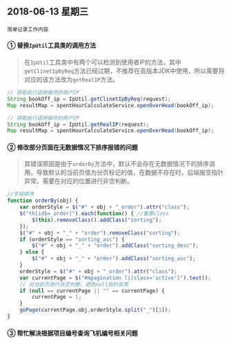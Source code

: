 ## 2018-06-13 星期三
    简单记录工作内容

#### ① 替换`IpUtil`工具类的调用方法
> 在`IpUtil`工具类中有两个可以检测到使用者IP的方法，其中`getClinetIpByReq`方法已经过期，不推荐在高版本JDK中使用，所以需要将对应的该方法改为`getRealIP`方法。
```Java
// 获取执行退钟操作的用户IP
String bookOff_ip = IpUtil.getClinetIpByReq(request);
Map resultMap = spentHourCalculateService.openOverHead(bookOff_ip);

// 获取执行退钟操作的用户IP
String bookOff_ip = IpUtil.getRealIP(request);
Map resultMap = spentHourCalculateService.openOverHead(bookOff_ip);
```

#### ② 修改部分页面在无数据情况下排序报错的问题
> 其错误原因是由于`orderBy`方法中，默认不会存在无数据情况下的排序调用，导致默认的当前页值为分页标记的值，在数据不存在时，后端报空指针异常。需要在对应的位置进行非空判断。
```Javascript
//字段排序
function orderBy(obj) {
    var orderStyle = $("#" + obj + "_order").attr("class");
    $("th[id$=_order]").each(function() { //重置class
        $(this).removeClass().addClass("sorting");
    });
    $("#" + obj + "_" + "order").removeClass("sorting");
    if (orderStyle == "sorting_asc") {
        $("#" + obj + "_" + "order").addClass("sorting_desc");
    } else {
        $("#" + obj + "_" + "order").addClass("sorting_asc");
    }
    orderStyle = $("#" + obj + "_order").attr("class");
    var currentPage = $("#mpagination li[class='active']").text();
    // 对当前页进行非空判断，避免null指针异常
    if (null == currentPage || "" == currentPage) {
        currentPage = 1;
    }
    goPage(currentPage,obj,orderStyle.split("_")[1]);
}
```

#### ③ 帮忙解决根据项目编号查询飞机编号相关问题
> 